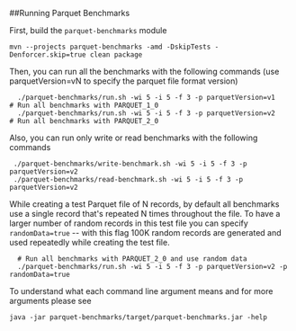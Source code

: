 <!--
  ~ Licensed to the Apache Software Foundation (ASF) under one
  ~ or more contributor license agreements.  See the NOTICE file
  ~ distributed with this work for additional information
  ~ regarding copyright ownership.  The ASF licenses this file
  ~ to you under the Apache License, Version 2.0 (the
  ~ "License"); you may not use this file except in compliance
  ~ with the License.  You may obtain a copy of the License at
  ~
  ~   http://www.apache.org/licenses/LICENSE-2.0
  ~
  ~ Unless required by applicable law or agreed to in writing,
  ~ software distributed under the License is distributed on an
  ~ "AS IS" BASIS, WITHOUT WARRANTIES OR CONDITIONS OF ANY
  ~ KIND, either express or implied.  See the License for the
  ~ specific language governing permissions and limitations
  ~ under the License.
  -->
  
##Running Parquet Benchmarks

First, build the ``parquet-benchmarks`` module

```
mvn --projects parquet-benchmarks -amd -DskipTests -Denforcer.skip=true clean package
```

Then, you can run all the benchmarks with the following commands (use parquetVersion=vN to specify
the parquet file format version)

```
  ./parquet-benchmarks/run.sh -wi 5 -i 5 -f 3 -p parquetVersion=v1     # Run all benchmarks with PARQUET_1_0
  ./parquet-benchmarks/run.sh -wi 5 -i 5 -f 3 -p parquetVersion=v2     # Run all benchmarks with PARQUET_2_0
```

Also, you can run only write or read benchmarks with the following commands

```
 ./parquet-benchmarks/write-benchmark.sh -wi 5 -i 5 -f 3 -p parquetVersion=v2
 ./parquet-benchmarks/read-benchmark.sh -wi 5 -i 5 -f 3 -p parquetVersion=v2
```

While creating a test Parquet file of N records, by default all benchmarks use a single record
that's repeated N times throughout the file. To have a larger number of random records in
this test file you can specify `randomData=true` -- with this flag 100K random records
are generated and used repeatedly while creating the test file.

```
  # Run all benchmarks with PARQUET_2_0 and use random data
  ./parquet-benchmarks/run.sh -wi 5 -i 5 -f 3 -p parquetVersion=v2 -p randomData=true
```

To understand what each command line argument means and for more arguments please see

```
java -jar parquet-benchmarks/target/parquet-benchmarks.jar -help
```